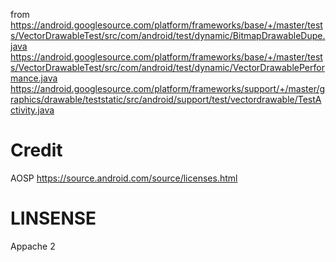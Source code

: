 from
https://android.googlesource.com/platform/frameworks/base/+/master/tests/VectorDrawableTest/src/com/android/test/dynamic/BitmapDrawableDupe.java
https://android.googlesource.com/platform/frameworks/base/+/master/tests/VectorDrawableTest/src/com/android/test/dynamic/VectorDrawablePerformance.java
https://android.googlesource.com/platform/frameworks/support/+/master/graphics/drawable/teststatic/src/android/support/test/vectordrawable/TestActivity.java

# Credit
AOSP
https://source.android.com/source/licenses.html

# LINSENSE
Appache 2
